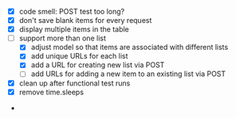 * [X] code smell: POST test too long? 
* [X] don't save blank items for every request
* [X] display multiple items in the table
* [ ] support more than one list
    * [X] adjust model so that items are associated with different lists
    * [X] add unique URLs for each list
    * [X] add a URL for creating new list via POST
    * [ ] add URLs for adding a new item to an existing list via POST
* [X] clean up after functional test runs
* [X] remove time.sleeps
* 